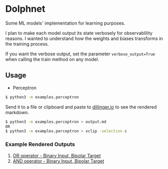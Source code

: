 # Dolphnet

Some ML models' implementation for learning purposes.

I plan to make each model output its state verbosely for observablility
reasons. I wanted to understand how the weights and biases transforms in the
training process.

If you want the verbose output, set the parameter `verbose_output=True` when
calling the train method on any model.

## Usage

* Perceptron

```bash
$ python3 -m examples.perceptron
```

Send it to a file or clipboard and paste to [dillinger.io](https://dillinger.io/) to see the rendered
markdown.

```bash
$ python3 -m examples.perceptron > output.md
OR
$ python3 -m examples.perceptron > xclip -selection c
```

### Example Rendered Outputs

1. [OR operator - Binary Input, Bipolar Target](examples/perceptron_or.md)
1. [AND operator - Binary Input, Bipolar Target](examples/perceptron_and.md)
